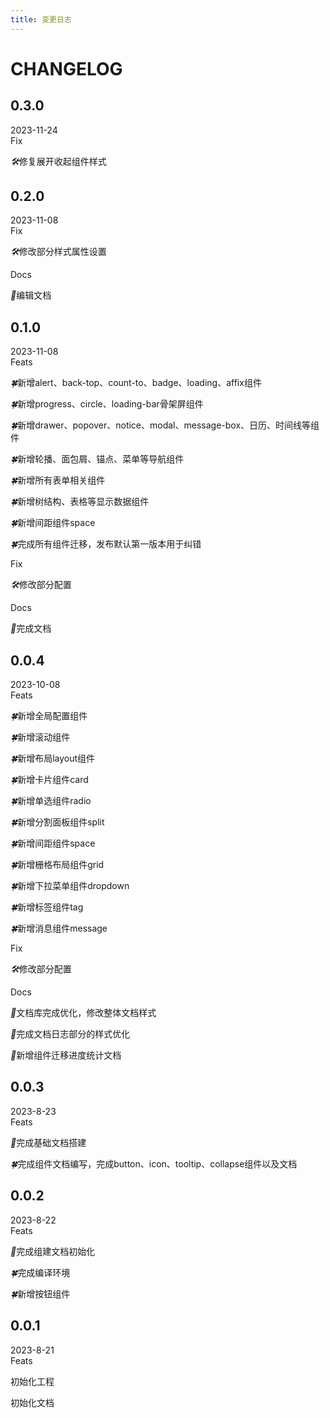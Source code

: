 ```yaml
---
title: 变更日志
---
```


<b-back-top></b-back-top>

# CHANGELOG

<div class="change-log">
  <h2 id="0.1.0" class="version">0.3.0</h2>
  <div class="date">2023-11-24</div>
  <div class="type">Fix</div>
  <p class="log-item"><i>🛠️</i>修复展开收起组件样式</p>
</div>
<div class="change-log">
  <h2 id="0.1.0" class="version">0.2.0</h2>
  <div class="date">2023-11-08</div>
  <div class="type">Fix</div>
  <p class="log-item"><i>🛠️</i>修改部分样式属性设置</p>
  <div class="type">Docs</div>
  <p class="log-item"><i>📖</i>编辑文档</p>
</div>
<div class="change-log">
  <h2 id="0.1.0" class="version">0.1.0</h2>
  <div class="date">2023-11-08</div>
  <div class="type">Feats</div>
  <p class="log-item"><i>🍀</i>新增alert、back-top、count-to、badge、loading、affix组件</p>
  <p class="log-item"><i>🍀</i>新增progress、circle、loading-bar骨架屏组件</p>
  <p class="log-item"><i>🍀</i>新增drawer、popover、notice、modal、message-box、日历、时间线等组件</p>
  <p class="log-item"><i>🍀</i>新增轮播、面包屑、锚点、菜单等导航组件</p>
  <p class="log-item"><i>🍀</i>新增所有表单相关组件</p>
  <p class="log-item"><i>🍀</i>新增树结构、表格等显示数据组件</p>
  <p class="log-item"><i>🍀</i>新增间距组件space</p>
  <p class="log-item"><i>🍀</i>完成所有组件迁移，发布默认第一版本用于纠错</p>
  <div class="type">Fix</div>
  <p class="log-item"><i>🛠️</i>修改部分配置</p>
  <div class="type">Docs</div>
  <p class="log-item"><i>📖</i>完成文档</p>
</div>
<div class="change-log">
  <h2 id="0.0.4" class="version">0.0.4</h2>
  <div class="date">2023-10-08</div>
  <div class="type">Feats</div>
  <p class="log-item"><i>🍀</i>新增全局配置组件</p>
  <p class="log-item"><i>🍀</i>新增滚动组件</p>
  <p class="log-item"><i>🍀</i>新增布局layout组件</p>
  <p class="log-item"><i>🍀</i>新增卡片组件card</p>
  <p class="log-item"><i>🍀</i>新增单选组件radio</p>
  <p class="log-item"><i>🍀</i>新增分割面板组件split</p>
  <p class="log-item"><i>🍀</i>新增间距组件space</p>
  <p class="log-item"><i>🍀</i>新增栅格布局组件grid</p>
  <p class="log-item"><i>🍀</i>新增下拉菜单组件dropdown</p>
  <p class="log-item"><i>🍀</i>新增标签组件tag</p>
  <p class="log-item"><i>🍀</i>新增消息组件message</p>
  <div class="type">Fix</div>
  <p class="log-item"><i>🛠️</i>修改部分配置</p>
  <div class="type">Docs</div>
  <p class="log-item"><i>📖</i>文档库完成优化，修改整体文档样式</p>
  <p class="log-item"><i>📖</i>完成文档日志部分的样式优化</p>
  <p class="log-item"><i>📖</i>新增组件迁移进度统计文档</p>
</div>
<div class="change-log">
  <h2 id="0.0.3" class="version">0.0.3</h2>
  <div class="date">2023-8-23</div>
  <div class="type">Feats</div>
  <p class="log-item"><i>📖</i>完成基础文档搭建</p>
  <p class="log-item"><i>🍀</i>完成组件文档编写，完成button、icon、tooltip、collapse组件以及文档</p>
</div>
<div class="change-log">
  <h2 id="0.0.3" class="version">0.0.2</h2>
  <div class="date">2023-8-22</div>
  <div class="type">Feats</div>
  <p class="log-item"><i>📖</i>完成组建文档初始化</p>
  <p class="log-item"><i>🍀</i>完成编译环境</p>
  <p class="log-item"><i>🍀</i>新增按钮组件</p>
</div>
<div class="change-log">
  <h2 id="0.0.1" class="version">0.0.1</h2>
  <div class="date">2023-8-21</div>
  <div class="type">Feats</div>
  <p class="log-item">初始化工程</p>
  <p class="log-item">初始化文档</p>
</div>

<style scoped>
  .vp-doc {
    .change-log {
      margin-top: 24px;
      border-bottom: 1px solid #eee;
    }
    .version {
      display: inline-block;
      vertical-align: middle;
      padding: 0 16px;
      font-size: 22px;
      font-weight: 500;
      border: 1px solid #1890ff;
      border-radius: 5px;
      border-top: none;
      border-bottom: none;
    }
    .date {
      display: inline-block;
      vertical-align: middle;
      margin: 0 15px;
      background: #f2f4f5;
      padding: 0.1em 0.4em;
      border-radius: 3px;
      font-size: 0.9em;
      border: 1px solid #eee;
    }
    .type {
      margin-top: 16px;
      font-weight: 500;
      font-size: 18px;
    }
    .log-item {
      position: relative;
      padding-left: 30px;
      &::before {
        content: '';
        position: absolute;
        left: 14px;
        top: 8px;
        width: 0;
        height: 0;
        transform: rotateZ(90deg);
        border-left: 4px solid transparent;
        border-right: 4px solid transparent;
        border-bottom: 6px solid #5e6d82;
      }
      > i {
        margin-right: 6px;
      }
    }
  }
</style>
